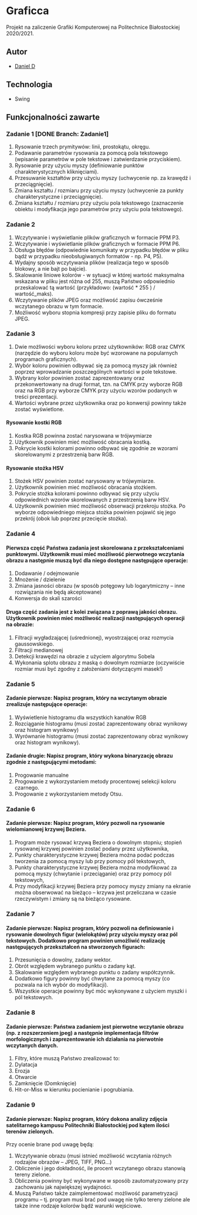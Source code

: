 # Graficca
Projekt na zaliczenie Grafiki Komputerowej na Politechnice Białostockiej 2020/2021. 

## Autor
* [Daniel D](https://github.com/Rivijczyk98)

## Technologia
* Swing

## Funkcjonalności zawarte
### Zadanie 1 [DONE Branch: Zadanie1]
1. Rysowanie trzech prymitywów: linii, prostokątu, okręgu.
1. Podawanie parametrów rysowania za pomocą pola tekstowego (wpisanie parametrów w pole tekstowe i zatwierdzanie przyciskiem).
1. Rysowanie przy użyciu myszy (definiowanie punktów charakterystycznych kliknięciami).
1. Przesuwanie kształtów przy użyciu myszy (uchwycenie np. za krawędź i przeciągnięcie).
1. Zmiana kształtu / rozmiaru przy użyciu myszy (uchwycenie za punkty charakterystyczne i przeciągnięcie).
1. Zmiana kształtu / rozmiaru przy użyciu pola tekstowego (zaznaczenie obiektu i modyfikacja jego parametrów przy użyciu pola tekstowego).

### Zadanie 2
1. Wczytywanie i wyświetlanie plików graficznych w formacie PPM P3.
1. Wczytywanie i wyświetlanie plików graficznych w formacie PPM P6.
1. Obsługa błędów (odpowiednie komunikaty w przypadku błędów w pliku bądź w przypadku nieobsługiwanych formatów - np. P4, P5).
1. Wydajny sposób wczytywania plików (realizacja tego w sposób blokowy, a nie bajt po bajcie).
1. Skalowanie liniowe kolorów - w sytuacji w której wartość maksymalna wskazana w pliku jest różna od 255, muszą Państwo odpowiednio przeskalować tą wartość (przykładowo: (wartość * 255 ) / wartość_maks).
1. Wczytywanie plików JPEG oraz możliwość zapisu ówcześnie wczytanego obrazu w tym formacie.
1. Możliwość wyboru stopnia kompresji przy zapisie pliku do formatu JPEG.

### Zadanie 3
1. Dwie możliwości wyboru koloru przez użytkowników: RGB oraz CMYK (narzędzie do wyboru koloru może być wzorowane na popularnych programach graficznych).
1. Wybór koloru powinien odbywać się za pomocą myszy jak również poprzez wprowadzanie poszczególnych wartości w pole tekstowe.
1. Wybrany kolor powinien zostać zaprezentowany oraz przekonwertowany na drugi format, tzn. na CMYK przy wyborze RGB oraz na RGB przy wyborze CMYK przy użyciu wzorów podanych w treści prezentacji.
1. Wartości wybrane przez użytkownika oraz po konwersji powinny także zostać wyświetlone.

#### Rysowanie kostki RGB

1. Kostka RGB powinna zostać narysowana w trójwymiarze
1. Użytkownik powinien mieć możliwość obracania kostką.
1. Pokrycie kostki kolorami powinno odbywać się zgodnie ze wzorami skorelowanymi z przestrzenią barw RGB.

#### Rysowanie stożka HSV
1. Stożek HSV powinien zostać narysowany w trójwymiarze.
1. Użytkownik powinien mieć możliwość obracania stożkiem.
1. Pokrycie stożka kolorami powinno odbywać się przy użyciu odpowiednich wzorów skorelowanych z przestrzenią barw HSV.
1. Użytkownik powinien mieć możliwość obserwacji przekroju stożka. Po wyborze odpowiedniego miejsca stożka powinien pojawić się jego przekrój (obok lub poprzez przecięcie stożka).

### Zadanie 4
#### Pierwsza część Państwa zadania jest skorelowana z przekształceniami punktowymi. Użytkownik musi mieć możliwość pierwotnego wczytania obrazu a następnie muszą być dla niego dostępne następujące operacje:
1. Dodawanie / odejmowanie
1. Mnożenie / dzielenie
1. Zmiana jasności obrazu (w sposób potęgowy lub logarytmiczny – inne rozwiązania nie będą akceptowane)
1. Konwersja do skali szarości

#### Druga część zadania jest z kolei związana z poprawą jakości obrazu. Użytkownik powinien mieć możliwość realizacji następujących operacji na obrazie:
1. Filtracji wygładzającej (uśrednionej), wyostrzającej oraz rozmycia gaussowskiego.
1. Filtracji medianowej
1. Detekcji krawędzi na obrazie z użyciem algorytmu Sobela
1. Wykonania splotu obrazu z maską o dowolnym rozmiarze (oczywiście rozmiar musi być zgodny z założeniami dotyczącymi masek!)

### Zadanie 5
#### Zadanie pierwsze: Napisz program, który na wczytanym obrazie zrealizuje następujące operacje:
1. Wyświetlenie histogramu dla wszystkich kanałów RGB
1. Rozciąganie histogramu (musi zostać zaprezentowany obraz wynikowy oraz histogram wynikowy)
1. Wyrównanie histogramu (musi zostać zaprezentowany obraz wynikowy oraz histogram wynikowy).

#### Zadanie drugie: Napisz program, który wykona binaryzację obrazu zgodnie z następującymi metodami:
1. Progowanie manualne
1. Progowanie z wykorzystaniem metody procentowej selekcji koloru czarnego.
1. Progowanie z wykorzystaniem metody Otsu.

### Zadanie 6
#### Zadanie pierwsze: Napisz program, który pozwoli na rysowanie wielomianowej krzywej Beziera.
1. Program może rysować krzywą Beziera o dowolnym stopniu; stopień rysowanej krzywej powinien zostać podany przez użytkownika,
1. Punkty charakterystyczne krzywej Beziera można podać podczas tworzenia za pomocą myszy lub przy pomocy pól tekstowych,
1. Punkty charakterystyczne krzywej Beziera można modyfikować za pomocą myszy (chwytanie i przeciąganie) oraz przy pomocy pól tekstowych,
1. Przy modyfikacji krzywej Beziera przy pomocy myszy zmiany na ekranie można obserwować na bieżąco – krzywa jest przeliczana w czasie rzeczywistym i zmiany są na bieżąco rysowane.

### Zadanie 7
#### Zadanie pierwsze: Napisz program, który pozwoli na definiowanie i rysowanie dowolnych figur (wielokątów) przy użyciu myszy oraz pól tekstowych. Dodatkowo program powinien umożliwić realizację następujących przekształceń na stworzonych figurach:
1. Przesunięcia o dowolny, zadany wektor.
1. Obrót względem wybranego punktu o zadany kąt.
1. Skalowanie względem wybranego punktu o zadany współczynnik.
1. Dodatkowo figury powinny być chwytane za pomocą myszy (co pozwala na ich wybór do modyfikacji).
1. Wszystkie operacje powinny być móc wykonywane z użyciem myszki i pól tekstowych.

### Zadanie 8 
#### Zadanie pierwsze: Państwa zadaniem jest pierwotne wczytanie obrazu (np. z rozszerzeniem jpeg) a następnie implementacja filtrów morfologicznych i zaprezentowanie ich działania na pierwotnie wczytanych danych.
1. Filtry, które muszą Państwo zrealizować to:
1. Dylatacja
1. Erozja
1. Otwarcie
1. Zamknięcie (Domknięcie)
1. Hit-or-Miss w kierunku pocienianie i pogrubiania.

### Zadanie 9
#### Zadanie pierwsze: Napisz program, który dokona analizy zdjęcia satelitarnego kampusu Politechniki Białostockiej pod kątem ilości terenów zielonych.
Przy ocenie brane pod uwagę będą:
1. Wczytywanie obrazu (musi istnieć możliwość wczytania różnych rodzajów obrazów – JPEG, TIFF, PNG…)
1. Obliczenie i jego dokładność, ile procent wczytanego obrazu stanowią tereny zielone.
1. Obliczenia powinny być wykonywane w sposób zautomatyzowany przy zachowaniu jak największej wydajności.
1. Muszą Państwo także zaimplementować możliwość parametryzacji programu – tj. program musi brać pod uwagę nie tylko tereny zielone ale także inne rodzaje kolorów bądź warunki wejściowe.
